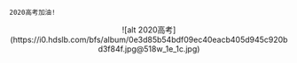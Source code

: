 ```
2020高考加油!
```
<div align=center>![alt 2020高考](https://i0.hdslb.com/bfs/album/0e3d85b54bdf09ec40eacb405d945c920bd3f84f.jpg@518w_1e_1c.jpg)
